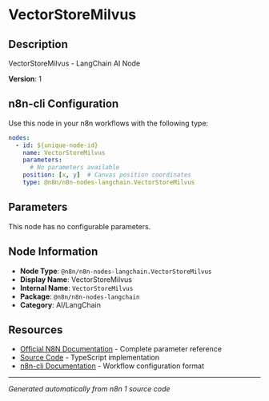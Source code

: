 # VectorStoreMilvus

## Description

VectorStoreMilvus - LangChain AI Node

**Version**: 1

## n8n-cli Configuration

Use this node in your n8n workflows with the following type:

```yaml
nodes:
  - id: ${unique-node-id}
    name: VectorStoreMilvus
    parameters:
      # No parameters available
    position: [x, y]  # Canvas position coordinates
    type: @n8n/n8n-nodes-langchain.VectorStoreMilvus
```

## Parameters

This node has no configurable parameters.

## Node Information

- **Node Type**: `@n8n/n8n-nodes-langchain.VectorStoreMilvus`
- **Display Name**: VectorStoreMilvus
- **Internal Name**: `VectorStoreMilvus`
- **Package**: `@n8n/n8n-nodes-langchain`
- **Category**: AI/LangChain

## Resources

- [Official N8N Documentation](https://docs.n8n.io/integrations/builtin/cluster-nodes/root-nodes/n8n-nodes-langchain.vectorstoremilvus/) - Complete parameter reference
- [Source Code](https://github.com/n8n-io/n8n/blob/master/packages/@n8n/nodes-langchain/nodes/vector_store/VectorStoreMilvus/VectorStoreMilvus.node.ts) - TypeScript implementation
- [n8n-cli Documentation](https://github.com/edenreich/n8n-cli) - Workflow configuration format

---
*Generated automatically from n8n 1 source code*

